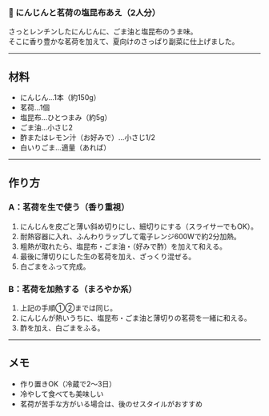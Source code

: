 
### 🥕 にんじんと茗荷の塩昆布あえ（2人分）

さっとレンチンしたにんじんに、ごま油と塩昆布のうま味。  
そこに香り豊かな茗荷を加えて、夏向けのさっぱり副菜に仕上げました。

---

## 材料
- にんじん…1本（約150g）
- 茗荷…1個
- 塩昆布…ひとつまみ（約5g）
- ごま油…小さじ2
- 酢またはレモン汁（お好みで）…小さじ1/2
- 白いりごま…適量（あれば）

---

## 作り方

### A：茗荷を生で使う（香り重視）

1. にんじんを皮ごと薄い斜め切りにし、細切りにする（スライサーでもOK）。
2. 耐熱容器に入れ、ふんわりラップして電子レンジ600Wで約2分加熱。
3. 粗熱が取れたら、塩昆布・ごま油・（好みで酢）を加えて和える。
4. 最後に薄切りにした生の茗荷を加え、ざっくり混ぜる。
5. 白ごまをふって完成。

### B：茗荷を加熱する（まろやか系）

1. 上記の手順①②までは同じ。
2. にんじんが熱いうちに、塩昆布・ごま油と薄切りの茗荷を一緒に和える。
3. 酢を加え、白ごまをふる。

---

## メモ
- 作り置きOK（冷蔵で2〜3日）
- 冷やして食べても美味しい
- 茗荷が苦手な方がいる場合は、後のせスタイルがおすすめ
